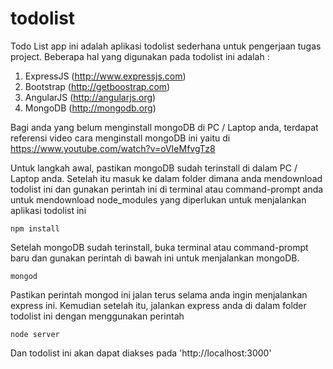 # todolist

Todo List app ini adalah aplikasi todolist sederhana untuk pengerjaan tugas project. Beberapa hal yang digunakan pada todolist ini adalah :

1. ExpressJS (http://www.expressjs.com)
2. Bootstrap (http://getboostrap.com)
3. AngularJS (http://angularjs.org)
4. MongoDB (http://mongodb.org)

Bagi anda yang belum menginstall mongoDB di PC / Laptop anda, terdapat referensi video cara menginstall mongoDB ini yaitu di https://www.youtube.com/watch?v=oVIeMfvgTz8

Untuk langkah awal, pastikan mongoDB sudah terinstall di dalam PC / Laptop anda. Setelah itu masuk ke dalam folder dimana anda mendownload todolist ini dan gunakan perintah ini di terminal atau command-prompt anda untuk mendownload node_modules yang diperlukan untuk menjalankan aplikasi todolist ini

	npm install

Setelah mongoDB sudah terinstall, buka terminal atau command-prompt baru dan gunakan perintah di bawah ini untuk menjalankan mongoDB.

	mongod

Pastikan perintah mongod ini jalan terus selama anda ingin menjalankan express ini. Kemudian setelah itu, jalankan express anda di dalam folder todolist ini dengan menggunakan perintah

	node server

Dan todolist ini akan dapat diakses pada 'http://localhost:3000'


